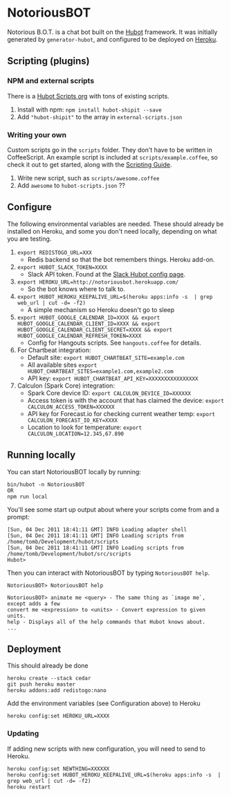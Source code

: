 # NotoriousBOT

Notorious B.O.T. is a chat bot built on the [Hubot](https://hubot.github.com/hubot) framework. It was initially generated by `generator-hubot`, and configured to be deployed on [Heroku](http://heroku.com/).

## Scripting (plugins)

### NPM and external scripts

There is a [Hubot Scripts org](https://github.com/hubot-scripts) with tons of existing scripts.

1. Install with npm: `npm install hubot-shipit --save`
1. Add `"hubot-shipit"` to the array in `external-scripts.json`

### Writing your own

Custom scripts go in the `scripts` folder.  They don't have to be written in CoffeeScript.  An example script is included at `scripts/example.coffee`, so check it out to get started, along with the [Scripting Guide](https://github.com/github/hubot/blob/master/docs/scripting.md).

1. Write new script, such as `scripts/awesome.coffee`
1. Add `awesome` to `hubot-scripts.json` ??

## Configure

The following environmental variables are needed.  These should already be installed on Heroku, and some you don't need locally, depending on what you are testing.

1. `export REDISTOGO_URL=XXX`
    * Redis backend so that the bot remembers things.  Heroku add-on.
1. `export HUBOT_SLACK_TOKEN=XXXX`
    * Slack API token.  Found at the [Slack Hubot config page](https://datanews.slack.com/services/3859529060).
1. `export HEROKU_URL=http://notoriousbot.herokuapp.com/`
    * So the bot knows where to talk to.
1. `export HUBOT_HEROKU_KEEPALIVE_URL=$(heroku apps:info -s  | grep web_url | cut -d= -f2)`
    * A simple mechanism so Heroku doesn't go to sleep
1. `export HUBOT_GOOGLE_CALENDAR_ID=XXXX && export HUBOT_GOOGLE_CALENDAR_CLIENT_ID=XXXX && export HUBOT_GOOGLE_CALENDAR_CLIENT_SECRET=XXXX && export HUBOT_GOOGLE_CALENDAR_REFRESH_TOKEN=XXXX`
    * Config for Hangouts scripts.  See `hangouts.coffee` for details.
1. For Chartbeat integration:
    * Default site: `export HUBOT_CHARTBEAT_SITE=example.com`
    * All available sites `export HUBOT_CHARTBEAT_SITES=example1.com,example2.com`
    * API key: `export HUBOT_CHARTBEAT_API_KEY=XXXXXXXXXXXXXXXX`
1. Calculon (Spark Core) integration:
    * Spark Core device ID: `export CALCULON_DEVICE_ID=XXXXXX`
    * Access token is with the account that has claimed the device: `export CALCULON_ACCESS_TOKEN=XXXXXX`
    * API key for Forecast.io for checking current weather temp: `export CALCULON_FORECAST_IO_KEY=XXXX`
    * Location to look for temperature: `export CALCULON_LOCATION=12.345,67.890`


## Running locally

You can start NotoriousBOT locally by running:

    bin/hubot -n NotoriousBOT
    OR
    npm run local

You'll see some start up output about where your scripts come from and a
prompt:

    [Sun, 04 Dec 2011 18:41:11 GMT] INFO Loading adapter shell
    [Sun, 04 Dec 2011 18:41:11 GMT] INFO Loading scripts from /home/tomb/Development/hubot/scripts
    [Sun, 04 Dec 2011 18:41:11 GMT] INFO Loading scripts from /home/tomb/Development/hubot/src/scripts
    Hubot>

Then you can interact with NotoriousBOT by typing `NotoriousBOT help`.

    NotoriousBOT> NotoriousBOT help

    NotoriousBOT> animate me <query> - The same thing as `image me`, except adds a few
    convert me <expression> to <units> - Convert expression to given units.
    help - Displays all of the help commands that Hubot knows about.
    ...

## Deployment

This should already be done

    heroku create --stack cedar
    git push heroku master
    heroku addons:add redistogo:nano

Add the environment variables (see Configuration above) to Heroku

    heroku config:set HEROKU_URL=XXXX

### Updating

If adding new scripts with new configuration, you will need to send to Heroku.

    heroku config:set NEWTHING=XXXXXX
    heroku config:set HUBOT_HEROKU_KEEPALIVE_URL=$(heroku apps:info -s  | grep web_url | cut -d= -f2)
    heroku restart
